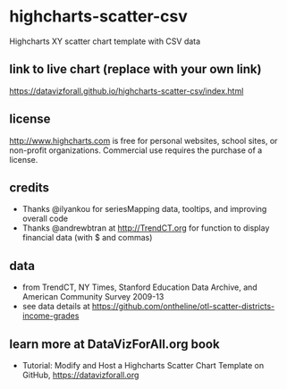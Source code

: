 # highcharts-scatter-csv
Highcharts XY scatter chart template with CSV data

## link to live chart (replace with your own link)
https://datavizforall.github.io/highcharts-scatter-csv/index.html

## license
http://www.highcharts.com is free for personal websites, school sites, or non-profit organizations. Commercial use requires the purchase of a license.

## credits
- Thanks @ilyankou for seriesMapping data, tooltips, and improving overall code
- Thanks @andrewbtran at http://TrendCT.org for function to display financial data (with $ and commas)

## data
- from TrendCT, NY Times, Stanford Education Data Archive, and American Community Survey 2009-13
- see data details at https://github.com/ontheline/otl-scatter-districts-income-grades

## learn more at DataVizForAll.org book
- Tutorial: Modify and Host a Highcharts Scatter Chart Template on GitHub, https://datavizforall.org
